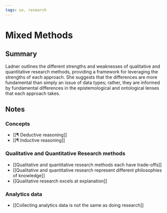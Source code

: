 ```yaml
---
tags: ux, research
---
```


# Mixed Methods

## Summary

Ladner outlines the different strengths and weaknesses of qualitative and
quantitative research methods, providing a framework for leveraging the
strengths of each approach. She suggests that the differences are more
fundamental than simply an issue of data types; rather, they are informed by
fundamental differences in the epistemological and ontological lenses that each
approach takes.

## Notes

### Concepts

- [[¶ Deductive reasoning]]
- [[¶ Inductive reasoning]]

### Qualitative and Quantitative Research methods

- [[Qualitative and quantitative research methods each have trade-offs]]
- [[Qualitative and quantitative research represent different philosophies of knowledge]]
- [[Qualitative research excels at explanation]]

### Analytics data

- [[Collecting analytics data is not the same as doing research]]
